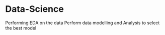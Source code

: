 # Data-Science
Performing EDA on the data 
Perform data modelling and Analysis to select the best model
